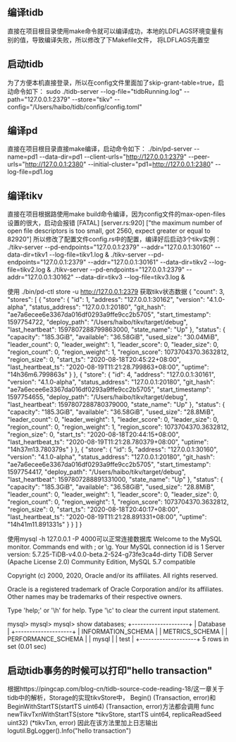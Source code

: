 ## 编译tidb
直接在项目根目录使用make命令就可以编译成功，本地的LDFLAGS环境变量有别的值，导致编译失败，所以修改了下Makefile文件，
将LDFLAGS先置空

## 启动tidb
为了方便本机直接登录，所以在config文件里面加了skip-grant-table=true，启动命令如下：
sudo ./tidb-server --log-file="tidbRunning.log" --path="127.0.0.1:2379" --store="tikv" --config="/Users/haibo/tidb/config/config.toml"


## 编译pd
直接在项目根目录直接make编译，启动命令如下：
./bin/pd-server --name=pd1 --data-dir=pd1 --client-urls="http://127.0.0.1:2379" --peer-urls="http://127.0.0.1:2380" --initial-cluster="pd1=http://127.0.0.1:2380" --log-file=pd1.log


## 编译tikv
直接在项目根据路使用make build命令编译，因为config文件的max-open-files设置的很大，启动会报错
[FATAL] [server.rs:920] ["the maximum number of open file descriptors is too small, got 2560, expect greater or equal to 82920"]
所以修改了配置文件config.rs中的配置，编译好后启动3个tikv实例：
./tikv-server --pd-endpoints="127.0.0.1:2379" --addr="127.0.0.1:30160" --data-dir=tikv1 --log-file=tikv1.log &
./tikv-server --pd-endpoints="127.0.0.1:2379" --addr="127.0.0.1:30161" --data-dir=tikv2 --log-file=tikv2.log &
./tikv-server --pd-endpoints="127.0.0.1:2379" --addr="127.0.0.1:30162" --data-dir=tikv3 --log-file=tikv3.log &

使用
./bin/pd-ctl store -u http://127.0.0.1:2379
获取tikv状态数据
{
  "count": 3,
  "stores": [
    {
      "store": {
        "id": 1,
        "address": "127.0.0.1:30162",
        "version": "4.1.0-alpha",
        "status_address": "127.0.0.1:20180",
        "git_hash": "ae7a6ecee6e3367da016df0293a9ffe9cc2b5705",
        "start_timestamp": 1597754722,
        "deploy_path": "/Users/haibo/tikv/target/debug",
        "last_heartbeat": 1597807288799863000,
        "state_name": "Up"
      },
      "status": {
        "capacity": "185.3GiB",
        "available": "36.58GiB",
        "used_size": "30.04MiB",
        "leader_count": 0,
        "leader_weight": 1,
        "leader_score": 0,
        "leader_size": 0,
        "region_count": 0,
        "region_weight": 1,
        "region_score": 1073704370.3632812,
        "region_size": 0,
        "start_ts": "2020-08-18T20:45:22+08:00",
        "last_heartbeat_ts": "2020-08-19T11:21:28.799863+08:00",
        "uptime": "14h36m6.799863s"
      }
    },
    {
      "store": {
        "id": 4,
        "address": "127.0.0.1:30161",
        "version": "4.1.0-alpha",
        "status_address": "127.0.0.1:20180",
        "git_hash": "ae7a6ecee6e3367da016df0293a9ffe9cc2b5705",
        "start_timestamp": 1597754655,
        "deploy_path": "/Users/haibo/tikv/target/debug",
        "last_heartbeat": 1597807288780379000,
        "state_name": "Up"
      },
      "status": {
        "capacity": "185.3GiB",
        "available": "36.58GiB",
        "used_size": "28.8MiB",
        "leader_count": 0,
        "leader_weight": 1,
        "leader_score": 0,
        "leader_size": 0,
        "region_count": 0,
        "region_weight": 1,
        "region_score": 1073704370.3632812,
        "region_size": 0,
        "start_ts": "2020-08-18T20:44:15+08:00",
        "last_heartbeat_ts": "2020-08-19T11:21:28.780379+08:00",
        "uptime": "14h37m13.780379s"
      }
    },
    {
      "store": {
        "id": 5,
        "address": "127.0.0.1:30160",
        "version": "4.1.0-alpha",
        "status_address": "127.0.0.1:20180",
        "git_hash": "ae7a6ecee6e3367da016df0293a9ffe9cc2b5705",
        "start_timestamp": 1597754417,
        "deploy_path": "/Users/haibo/tikv/target/debug",
        "last_heartbeat": 1597807288891331000,
        "state_name": "Up"
      },
      "status": {
        "capacity": "185.3GiB",
        "available": "36.58GiB",
        "used_size": "28.8MiB",
        "leader_count": 0,
        "leader_weight": 1,
        "leader_score": 0,
        "leader_size": 0,
        "region_count": 0,
        "region_weight": 1,
        "region_score": 1073704370.3632812,
        "region_size": 0,
        "start_ts": "2020-08-18T20:40:17+08:00",
        "last_heartbeat_ts": "2020-08-19T11:21:28.891331+08:00",
        "uptime": "14h41m11.891331s"
      }
    }
  ]
}

使用mysql -h 127.0.0.1 -P 4000可以正常连接数据库
Welcome to the MySQL monitor.  Commands end with ; or \g.
Your MySQL connection id is 1
Server version: 5.7.25-TiDB-v4.0.0-beta.2-524-g73fe3ca4d-dirty TiDB Server (Apache License 2.0) Community Edition, MySQL 5.7 compatible

Copyright (c) 2000, 2020, Oracle and/or its affiliates. All rights reserved.

Oracle is a registered trademark of Oracle Corporation and/or its
affiliates. Other names may be trademarks of their respective
owners.

Type 'help;' or '\h' for help. Type '\c' to clear the current input statement.

mysql> 
mysql> 
mysql> show databases;
+--------------------+
| Database           |
+--------------------+
| INFORMATION_SCHEMA |
| METRICS_SCHEMA     |
| PERFORMANCE_SCHEMA |
| mysql              |
| test               |
+--------------------+
5 rows in set (0.01 sec)



## 启动tidb事务的时候可以打印"hello transaction"
根据https://pingcap.com/blog-cn/tidb-source-code-reading-18/这一章关于tidb中的解析，Storage的实现tikvStore中，
Begin() (Transaction, error)和BeginWithStartTS(startTS uint64) (Transaction, error)方法都会调用
func newTikvTxnWithStartTS(store *tikvStore, startTS uint64, replicaReadSeed uint32) (*tikvTxn, error)
因此在该方法里加上日志输出
logutil.BgLogger().Info("hello transaction")




